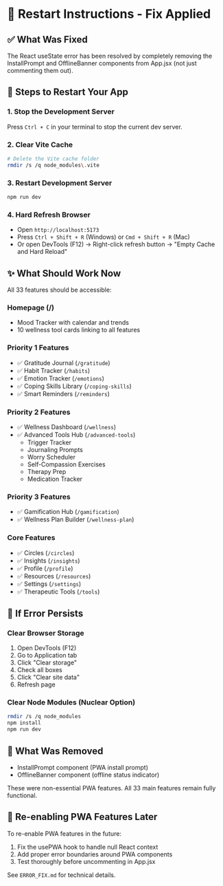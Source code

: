 # 🔧 Restart Instructions - Fix Applied

## ✅ What Was Fixed
The React useState error has been resolved by completely removing the InstallPrompt and OfflineBanner components from App.jsx (not just commenting them out).

## 🚀 Steps to Restart Your App

### 1. Stop the Development Server
Press `Ctrl + C` in your terminal to stop the current dev server.

### 2. Clear Vite Cache
```bash
# Delete the Vite cache folder
rmdir /s /q node_modules\.vite
```

### 3. Restart Development Server
```bash
npm run dev
```

### 4. Hard Refresh Browser
- Open `http://localhost:5173`
- Press `Ctrl + Shift + R` (Windows) or `Cmd + Shift + R` (Mac)
- Or open DevTools (F12) → Right-click refresh button → "Empty Cache and Hard Reload"

## ✨ What Should Work Now

All 33 features should be accessible:

### Homepage (/)
- Mood Tracker with calendar and trends
- 10 wellness tool cards linking to all features

### Priority 1 Features
- ✅ Gratitude Journal (`/gratitude`)
- ✅ Habit Tracker (`/habits`)
- ✅ Emotion Tracker (`/emotions`)
- ✅ Coping Skills Library (`/coping-skills`)
- ✅ Smart Reminders (`/reminders`)

### Priority 2 Features
- ✅ Wellness Dashboard (`/wellness`)
- ✅ Advanced Tools Hub (`/advanced-tools`)
  - Trigger Tracker
  - Journaling Prompts
  - Worry Scheduler
  - Self-Compassion Exercises
  - Therapy Prep
  - Medication Tracker

### Priority 3 Features
- ✅ Gamification Hub (`/gamification`)
- ✅ Wellness Plan Builder (`/wellness-plan`)

### Core Features
- ✅ Circles (`/circles`)
- ✅ Insights (`/insights`)
- ✅ Profile (`/profile`)
- ✅ Resources (`/resources`)
- ✅ Settings (`/settings`)
- ✅ Therapeutic Tools (`/tools`)

## 🐛 If Error Persists

### Clear Browser Storage
1. Open DevTools (F12)
2. Go to Application tab
3. Click "Clear storage"
4. Check all boxes
5. Click "Clear site data"
6. Refresh page

### Clear Node Modules (Nuclear Option)
```bash
rmdir /s /q node_modules
npm install
npm run dev
```

## 📝 What Was Removed
- InstallPrompt component (PWA install prompt)
- OfflineBanner component (offline status indicator)

These were non-essential PWA features. All 33 main features remain fully functional.

## 🔮 Re-enabling PWA Features Later

To re-enable PWA features in the future:
1. Fix the usePWA hook to handle null React context
2. Add proper error boundaries around PWA components
3. Test thoroughly before uncommenting in App.jsx

See `ERROR_FIX.md` for technical details.
